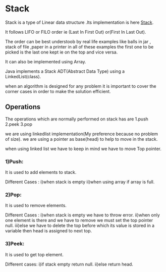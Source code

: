 # Stack
Stack is a type of Linear data structure .Its implementation is here [Stack](Stackll.java).

It follows LIFO or FILO order ie (Last In First Out) or(First In Last Out).

The order can be best understoob by real life examples like balls in jar , stack of file ,paper in a printer
in all of these examples the first one to be picked is the last one kept ie on the top and vice versa.

It can also be implemented using Array.

Java implements a Stack ADT(Abstract Data Type) using a LinkedList(class).

when an algorithm is designed for any problem it is important to cover the corner cases in order to make the 
solution efficient.

## Operations
The operations which are normally performed on stack has are 
1.push
2.peek
3.pop

we are using linkedlist implementation(My preference because no problem of size).
we are using a pointer as base(head) to help to move in the stack.


when using linked list we have to keep in mind we have to move Top pointer.

### 1)Push:
It is used to add elements to stack.

Different Cases :
i)when stack is empty 
ii)when using array if array is full.

### 2)Pop:
It is used to remove elements.

Different Cases :
i)when stack is empty we have to throw error.
ii)when only one element is there and we have to remove we must set the top pointer null.
iii)else we have to delete the top before which its value is stored in a variable then head is assigned to next top.

### 3)Peek:
It is used to get top element.

Different cases:
i)if stack empty return null.
ii)else return head. 

